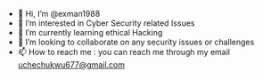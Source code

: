 - 👋 Hi, I’m @exman1988
- 👀 I’m interested in Cyber Security related Issues
- 🌱 I’m currently learning  ethical Hacking
- 💞️ I’m looking to collaborate on any security issues or challenges
- 📫 How to reach me :  you can reach me through my email uchechukwu677@gmail.com

<!---
exman1988/exman1988 is a ✨ special ✨ repository because its `README.md` (this file) appears on your GitHub profile.
You can click the Preview link to take a look at your changes.
--->
